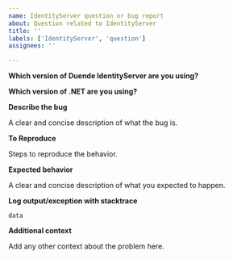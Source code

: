 ```yaml
---
name: IdentityServer question or bug report
about: Question related to IdentityServer
title: ''
labels: ['IdentityServer', 'question']
assignees: ''

---
```



**Which version of Duende IdentityServer are you using?**

**Which version of .NET are you using?**

**Describe the bug**

A clear and concise description of what the bug is.

**To Reproduce**

Steps to reproduce the behavior.

**Expected behavior**

A clear and concise description of what you expected to happen.

**Log output/exception with stacktrace**

```
data
```

**Additional context**

Add any other context about the problem here.
